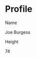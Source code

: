 <h1>Profile</h1>

<p class = "label">Name</p>

<p id="name">Joe Burgess</p>

<p class = "label">Height</p>

<p id="height">74</p>
